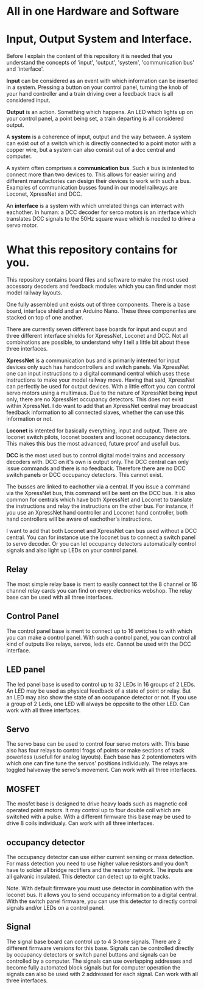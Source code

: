 # All in one Hardware and Software

# Input, Output System and Interface.

Before I explain the content of this repository it is needed that you understand the concepts of 'input', 'output', 'system', 'communication bus' and 'interface'.

**Input** can be considered as an event with which information can be inserted in a system. Pressing a button on your control panel, turning the knob of your hand controller and a train driving over a feedback track is all considered input.

**Output** is an action. Something which happens. An LED which lights up on your control panel, a point being set, a train departing is all considered output.

A **system** is a coherence of input, output and the way between. A system can exist out of a switch which is directly connected to a point motor with a copper wire, but a system can also consist out of a dcc central and computer.

A system often comprises a **communication bus**. Such a bus is intented to connect more than two devices to. This allows for easier wiring and different manufactories can design their devices to work with such a bus. Examples of communication busses found in our model railways are Loconet, XpressNet and DCC.

An **interface** is a system with which unrelated things can interract with eachother. In human: a DCC decoder for serco motors is an interface which translates DCC signals to the 50Hz square wave which is needed to drive a servo motor.

# What this repository contains for you.
This repository contains board files and software to make the most used accessory decoders and feedback modules which you can find under most model railway layouts.

One fully assembled unit exists out of three components. There is a base board, interface shield and an Arduino Nano. These three componentes are stacked on top of one another.

There are currently seven different base boards for input and ouput and three different interface shields for XpressNet, Loconet and DCC. Not all combinations are possible, to understand why I tell a little bit about these three interfaces.

**XpressNet** is a communication bus and is primarily intented for input devices only such has handcontrollers and switch panels. Via XpressNet one can input instructions to a digital command central which uses these instructions to make your model railway move. Having that said, XpressNet can perfectly be used for output devices. With a little effort you can control servo motors using a multimaus. Due to the nature of XpressNet being input only, there are no XpressNet occupancy detectors. This does not exist within XpressNet. I do want to add that an XpressNet central may broadcast feedback information to all connected slaves, whether the can use this information or not.

**Loconet** is intented for basically everything, input and output. There are loconet switch pilots, loconet boosters and loconet occupancy detectors. This makes this bus the most advanced, future proof and usefull bus.

**DCC** is the most used bus to control digital model trains and accessory decoders with. DCC on it's own is output only. The DCC central can only issue commands and there is no feedback. Therefore there are no DCC switch panels or DCC occupancy detectors. This cannot exist.

The busses are linked to eachother via a central. If you issue a command via the XpressNet bus, this command will be sent on the DCC bus. It is also common for centrals which have both XpressNet and Loconet to translate the instructions and relay the instructions on the other bus. For instance, if you use an XpressNet hand controller and Loconet hand controller, both hand controllers will be aware of eachother's instructions.

I want to add that both Loconet and XpressNet can bus used without a DCC central. You can for instance use the loconet bus to connect a switch panel to servo decoder. Or you can let occupancy detectors automatically control signals and also light up LEDs on your control panel. 
##  Relay
The most simple relay base is ment to easily connect tot the 8 channel or 16 channel relay cards you can find on every electronics webshop. The relay base can be used with all three interfaces.


## Control Panel
The control panel base is ment to connect up to 16 switches to with which you can make a control panel. With such a control panel, you can control all kind of outputs like relays, servos, leds etc. Cannot be used with the DCC interface.

## LED panel
The led panel base is used to control up to 32 LEDs in 16 groups of 2 LEDs. An LED may be used as physical feedback of a state of point or relay. But an LED may also show the state of an occupance detector or not. If you use a group of 2 Leds, one LED will always be opposite to the other LED. Can work with all three interfaces.

## Servo
The servo base can be used to control four servo motors with. This base also has four relays to control frogs of points or make sections of track powerless (usefull for analog layouts). Each base has 2 potentiometers with which one can fine tune the servos' positions individualy. The relays are toggled halveway the servo's movement.  Can work with all three interfaces.

## MOSFET
The mosfet base is designed to drive heavy loads such as magnetic coil operated point motors. It may control up to four double coil which are switched with a pulse. With a different firmware this base may be used to drive 8 coils individualy. Can work with all three interfaces.


## occupancy detector
The occupancy detector can use either current sensing or mass detection. For mass detection you need to use higher value resistors and you don't have to solder all bridge rectifiers and the resistor network. The inputs are all galvanic insulated. This detector can detect up to eight tracks.

Note. With default firmware you must use detector in combination with the loconet bus. It allows you to send occupancy information to a digital central. With the switch panel firmware, you can use this detector to directly control signals and/or LEDs on a control panel.

## Signal
The signal base board can control up to 4 3-tone signals. There are 2 different firmware versions for this base. Signals can be controlled directly by occupancy detectors or switch panel buttons and signals can be controlled by a computer. The signals can use overlapping addresses and become fully automated block signals but for computer operation the signals can also be used with 2 addressed for each signal. Can work with all three interfaces.




